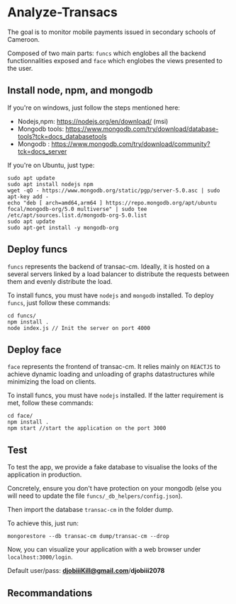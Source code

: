 # Analyze-Transacs

The goal is to monitor mobile payments issued in secondary schools of Cameroon.

Composed of two main parts: `funcs` which englobes all the backend functionnalities exposed and `face` which englobes the views presented to the user.

## Install node, npm, and mongodb

If you're on windows, just follow the steps mentioned here:

- Nodejs,npm: https://nodejs.org/en/download/ (msi)
- Mongodb tools: https://www.mongodb.com/try/download/database-tools?tck=docs_databasetools
- Mongodb : https://www.mongodb.com/try/download/community?tck=docs_server

If you're on Ubuntu, just type:

```
sudo apt update
sudo apt install nodejs npm 
wget -qO - https://www.mongodb.org/static/pgp/server-5.0.asc | sudo apt-key add -
echo "deb [ arch=amd64,arm64 ] https://repo.mongodb.org/apt/ubuntu focal/mongodb-org/5.0 multiverse" | sudo tee /etc/apt/sources.list.d/mongodb-org-5.0.list
sudo apt update
sudo apt-get install -y mongodb-org
```



## Deploy funcs

`funcs` represents the backend of transac-cm. Ideally, it is hosted on a several servers linked by a load balancer to distribute the requests between them and evenly distribute the load. 

To install funcs, you must have `nodejs` and `mongodb` installed. To deploy `funcs`, just follow these commands:

```
cd funcs/
npm install .
node index.js // Init the server on port 4000
```

## Deploy face
`face` represents the frontend of transac-cm. It relies mainly on `REACTJS` to achieve dynamic loading and unloading of graphs datastructures while minimizing the load on clients.

To install funcs, you must have `nodejs` installed. If the latter requirement is met, follow these commands:
```
cd face/
npm install .
npm start //start the application on the port 3000
```

## Test
To test the app, we provide a fake database to visualise the looks of the application in production.

Concretely, ensure you don't have protection on your mongodb (else you will need to update the file `funcs/_db_helpers/config.json`).

Then import the database `transac-cm` in the folder dump. 

To achieve this, just run:

```
mongorestore --db transac-cm dump/transac-cm --drop
```

Now, you can visualize your application with a web browser under `localhost:3000/login`. 

Default user/pass: **djobiiiKill@gmail.com**/**djobiii2078**

## Recommandations
